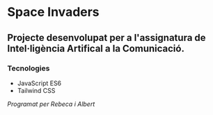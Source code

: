 # Space Invaders
## Projecte desenvolupat per a l'assignatura de Intel·ligència Artifical a la Comunicació.

### Tecnologies
- JavaScript ES6
- Tailwind CSS


*Programat per Rebeca i Albert*
